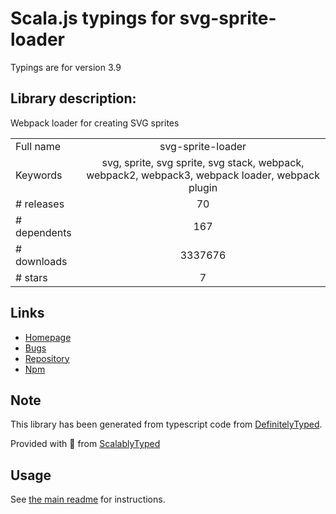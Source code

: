 
# Scala.js typings for svg-sprite-loader

Typings are for version 3.9

## Library description:
Webpack loader for creating SVG sprites

|                    |                 |
| ------------------ | :-------------: |
| Full name          | svg-sprite-loader |
| Keywords           | svg, sprite, svg sprite, svg stack, webpack, webpack2, webpack3, webpack loader, webpack plugin |
| # releases         | 70 |
| # dependents       | 167 |
| # downloads        | 3337676 |
| # stars            | 7 |

## Links
- [Homepage](https://github.com/kisenka/svg-sprite-loader#readme)
- [Bugs](https://github.com/kisenka/svg-sprite-loader/issues)
- [Repository](https://github.com/kisenka/svg-sprite-loader)
- [Npm](https://www.npmjs.com/package/svg-sprite-loader)
    


## Note
This library has been generated from typescript code from [DefinitelyTyped](https://definitelytyped.org).

Provided with :purple_heart: from [ScalablyTyped](https://github.com/oyvindberg/ScalablyTyped)

## Usage
See [the main readme](../../readme.md) for instructions.


